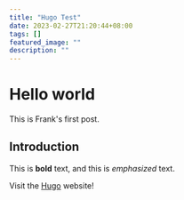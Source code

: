 ```yaml
---
title: "Hugo Test"
date: 2023-02-27T21:20:44+08:00
tags: []
featured_image: ""
description: ""
---
```


# Hello world

This is Frank's first post.

## Introduction

This is **bold** text, and this is *emphasized* text.

Visit the [Hugo](https://gohugo.io) website!

